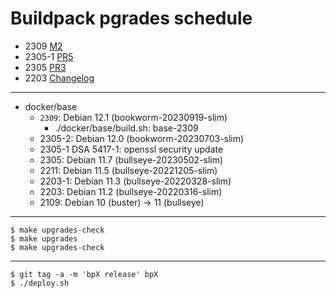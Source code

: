 # Buildpack pgrades schedule

* 2309 [M2](https://github.com/TalkingPts/Buildpack/milestone/2)
* 2305-1 [PR5](https://github.com/TalkingPts/Buildpack/pull/5)
* 2305 [PR3](https://github.com/TalkingPts/Buildpack/pull/3)
* 2203 [Changelog](../compare/81af1d8b7c139a0...b6f62a5f2aa686b)

---

* docker/base
    * `2309`: Debian 12.1 (bookworm-20230919-slim)
        * ./docker/base/build.sh: base-2309
    * 2305-2: Debian 12.0 (bookworm-20230703-slim)
    * 2305-1 DSA 5417-1: openssl security update
    * 2305: Debian 11.7 (bullseye-20230502-slim)
    * 2211: Debian 11.5 (bullseye-20221205-slim)
    * 2203-1: Debian 11.3 (bullseye-20220328-slim)
    * 2203: Debian 11.2 (bullseye-20220316-slim)
    * 2109: Debian 10 (buster) -> 11 (bullseye)

---

    $ make upgrades-check
    $ make upgrades
    $ make upgrades-check

---

    $ git tag -a -m 'bpX release' bpX
    $ ./deploy.sh
